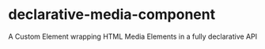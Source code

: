 # declarative-media-component
A Custom Element wrapping HTML Media Elements in a fully declarative API
